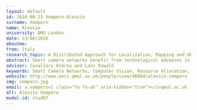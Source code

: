```yaml
---
layout: default 
id: 2016-08-23-Xompero-Alessio
surname: Xompero
name: Alessio
university: QMU London
date: 23/08/2016
aboutme: 
from: Italy
research_topic: A Distributed Approach for Localization, Mapping and Object Tracking in Mobile Smart Camera Networks
abstract: Smart camera networks benefit from technological advances in sensing, processing and networking capabilities while offering novel opportunities in distributed computer vision research. Especially when people moving in a structured environment are to be monitored using wearable cameras and/or robotic platforms, the synergic collaboration among such devices exposes challenges to be further explored. This research will investigate opportunities of cooperative sensing and processing for real-time mapping, localisation and tracking in such contexts. The problem will be tackled with in a probabilistic framework with resource allocation capabilities to opportunistically manage the scalability-robustness trade-off. Performance assessment will itself require the definition of novel evaluation criteria.
advisor: Cavallaro Andrea and Lanz Oswald
keywords: Smart Camera Networks, Computer Vision, Resource Allocation, People Tracking, Localisation and Mapping
website: http://www.eecs.qmul.ac.uk/people/view/46084/alessio-xompero
img: xompero.jpg
email: a.xompero<i class="fa fa-at" aria-hidden="true"></i>qmul.ac.uk
alt: Alessio Xompero
modal-id: stud87
---
```

